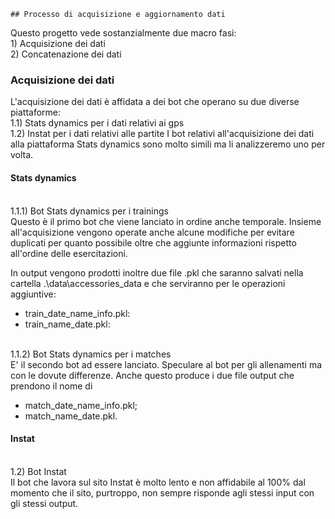     ## Processo di acquisizione e aggiornamento dati
Questo progetto vede sostanzialmente due macro fasi:
<br />1) Acquisizione dei dati
<br />2) Concatenazione dei dati

### Acquisizione dei dati
L'acquisizione dei dati è affidata a dei bot che operano su due diverse piattaforme:
<br />1.1) Stats dynamics per i dati relativi ai gps
<br />1.2) Instat per i dati relativi alle partite
I bot relativi all'acquisizione dei dati alla piattaforma Stats dynamics sono molto simili
ma li analizzeremo uno per volta.

#### Stats dynamics
<br />1.1.1) Bot Stats dynamics per i trainings
<br />Questo è il primo bot che viene lanciato in ordine anche temporale.
Insieme all'acquisizione vengono operate anche alcune modifiche per evitare duplicati per
quanto possibile oltre che aggiunte informazioni rispetto all'ordine delle esercitazioni.

In output vengono prodotti inoltre due file .pkl che saranno salvati nella cartella 
.\data\accessories_data e che serviranno per le operazioni aggiuntive:
- train_date_name_info.pkl:
- train_name_date.pkl:

<br />1.1.2) Bot Stats dynamics per i matches
<br />E' il secondo bot ad essere lanciato.
Speculare al bot per gli allenamenti ma con le dovute differenze.
Anche questo produce i due file output che prendono il nome di 
- match_date_name_info.pkl;
- match_name_date.pkl.

#### Instat
<br />1.2) Bot Instat 
<br />Il bot che lavora sul sito Instat è molto lento e non affidabile al 100% dal momento che il sito,
purtroppo, non sempre risponde agli stessi input con gli stessi output.
